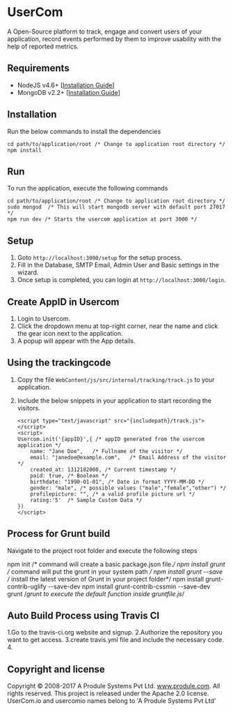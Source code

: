 # UserCom
A Open-Source platform to track, engage and convert users of your application, record events performed by them to improve usability with the help of reported metrics.

## Requirements
 - NodeJS v4.6+ [[Installation Guide](https://nodejs.org/en/download/package-manager/)]
 - MongoDB v2.2+ [[Installation Guide](https://docs.mongodb.com/manual/installation/)]
 
## Installation
Run the below commands to install the dependencies
```
cd path/to/application/root /* Change to application root directory */
npm install
```

## Run
To run the application, execute the following commands
```
cd path/to/application/root /* Change to application root directory */
sudo mongod  /* This will start mongodb server with default port 27017 */
npm run dev /* Starts the usercom application at port 3000 */
```

## Setup
1. Goto `http://localhost:3000/setup` for the setup process.
2. Fill in the Database, SMTP Email, Admin User and Basic settings in the wizard.
3. Once setup is completed, you can login at `http://localhost:3000/login`.

## Create AppID in Usercom
1. Login to Usercom.
2. Click the dropdown menu at top-right corner, near the name and click the gear icon next to the application.
3. A popup will appear with the App details.

## Using the trackingcode
1. Copy the file `WebContent/js/src/internal/tracking/track.js` to your application.
2. Include the below snippets in your application to start recording the visitors.
    
    ```
    <script type="text/javascript" src="{includepath}/track.js"></script>
    <script>
    Usercom.init('{appID}',{ /* appID generated from the usercom application */
        name: "Jane Doe",   /* Fullname of the visitor */
        email: "janedoe@example.com",   /* Email Address of the visitor */
        created_at: 1312182000, /* Current timestamp */
        paid: true, /* Boolean */
        birthdate: "1990-01-01", /* Date in format YYYY-MM-DD */
        gender: "male", /* possible values ("male","female","other") */
        profilepicture: "", /* a valid profile picture url */
        rating:'5'  /* Sample Custom Data */
    })
    </script>
    ```
    
## Process for Grunt build   
Navigate to the project root folder and execute the following steps

 npm init	/* command will create a basic package.json file.*/
 npm install grunt  /* command  will put the grunt in your system path */
 npm install grunt --save  /* install the latest version of Grunt in your project folder*/
 npm install grunt-contrib-uglify --save-dev
 npm install grunt-contrib-cssmin --save-dev
 grunt /*grunt to execute the default function inside gruntfile.js*/
 
## Auto Build Process using Travis CI
1.Go to the travis-ci.org website and signup.
2.Authorize the repository you want to get access.
3.create travis.yml file and include the necessary code.
4.
    
## Copyright and license

Copyright © 2008-2017 A Produle Systems Pvt Ltd. www.produle.com. All rights reserved. This project is released under the Apache 2.0 license. UserCom.io and usercomio names belong to 'A Produle Systems Pvt Ltd'
